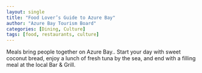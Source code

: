```yaml
---
layout: single 
title: "Food Lover’s Guide to Azure Bay"
author: "Azure Bay Tourism Board"
categories: [Dining, Culture]
tags: [food, restaurants, culture]
---
```

Meals bring people together on Azure Bay.. Start your day with sweet coconut bread, enjoy a lunch of fresh tuna by the sea, and end with a filling meal at the local Bar & Grill.